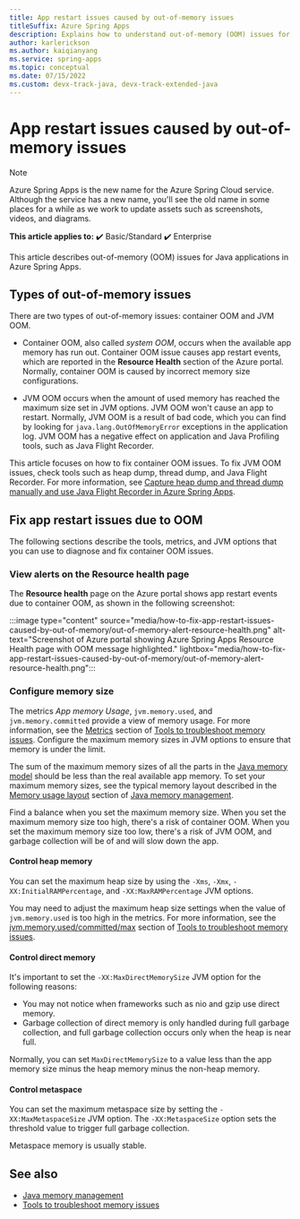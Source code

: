 ```yaml
---
title: App restart issues caused by out-of-memory issues
titleSuffix: Azure Spring Apps
description: Explains how to understand out-of-memory (OOM) issues for Java applications in Azure Spring Apps.
author: karlerickson
ms.author: kaiqianyang
ms.service: spring-apps
ms.topic: conceptual
ms.date: 07/15/2022
ms.custom: devx-track-java, devx-track-extended-java
---
```


# App restart issues caused by out-of-memory issues

> [!NOTE]
> Azure Spring Apps is the new name for the Azure Spring Cloud service. Although the service has a new name, you'll see the old name in some places for a while as we work to update assets such as screenshots, videos, and diagrams.

**This article applies to:** ✔️ Basic/Standard ✔️ Enterprise

This article describes out-of-memory (OOM) issues for Java applications in Azure Spring Apps.

## Types of out-of-memory issues

There are two types of out-of-memory issues: container OOM and JVM OOM.

- Container OOM, also called *system OOM*, occurs when the available app memory has run out. Container OOM issue causes app restart events, which are reported in the **Resource Health** section of the Azure portal. Normally, container OOM is caused by incorrect memory size configurations.

- JVM OOM occurs when the amount of used memory has reached the maximum size set in JVM options. JVM OOM won't cause an app to restart. Normally, JVM OOM is a result of bad code, which you can find by looking for `java.lang.OutOfMemoryError` exceptions in the application log. JVM OOM has a negative effect on application and Java Profiling tools, such as Java Flight Recorder.

This article focuses on how to fix container OOM issues. To fix JVM OOM issues, check tools such as heap dump, thread dump, and Java Flight Recorder. For more information, see [Capture heap dump and thread dump manually and use Java Flight Recorder in Azure Spring Apps](how-to-capture-dumps.md).

## Fix app restart issues due to OOM

The following sections describe the tools, metrics, and JVM options that you can use to diagnose and fix container OOM issues.

### View alerts on the Resource health page

The **Resource health** page on the Azure portal shows app restart events due to container OOM, as shown in the following screenshot:

:::image type="content" source="media/how-to-fix-app-restart-issues-caused-by-out-of-memory/out-of-memory-alert-resource-health.png" alt-text="Screenshot of Azure portal showing Azure Spring Apps Resource Health page with OOM message highlighted." lightbox="media/how-to-fix-app-restart-issues-caused-by-out-of-memory/out-of-memory-alert-resource-health.png":::

### Configure memory size

The metrics *App memory Usage*, `jvm.memory.used`, and `jvm.memory.committed` provide a view of memory usage. For more information, see the [Metrics](tools-to-troubleshoot-memory-issues.md#metrics) section of [Tools to troubleshoot memory issues](tools-to-troubleshoot-memory-issues.md). Configure the maximum memory sizes in JVM options to ensure that memory is under the limit.

The sum of the maximum memory sizes of all the parts in the [Java memory model](concepts-for-java-memory-management.md#java-memory-model) should be less than the real available app memory. To set your maximum memory sizes, see the typical memory layout described in the [Memory usage layout](concepts-for-java-memory-management.md#memory-usage-layout) section of [Java memory management](concepts-for-java-memory-management.md).

Find a balance when you set the maximum memory size. When you set the maximum memory size too high, there's a risk of container OOM. When you set the maximum memory size too low, there's a risk of JVM OOM, and garbage collection will be of and will slow down the app.

#### Control heap memory

You can set the maximum heap size by using the `-Xms`, `-Xmx`, `-XX:InitialRAMPercentage`, and `-XX:MaxRAMPercentage` JVM options.

You may need to adjust the maximum heap size settings when the value of `jvm.memory.used` is too high in the metrics. For more information, see the [jvm.memory.used/committed/max](tools-to-troubleshoot-memory-issues.md#jvmmemoryusedcommittedmax) section of [Tools to troubleshoot memory issues](tools-to-troubleshoot-memory-issues.md).

#### Control direct memory

It's important to set the `-XX:MaxDirectMemorySize` JVM option for the following reasons:

- You may not notice when frameworks such as nio and gzip use direct memory.
- Garbage collection of direct memory is only handled during full garbage collection, and full garbage collection occurs only when the heap is near full.

Normally, you can set `MaxDirectMemorySize` to a value less than the app memory size minus the heap memory minus the non-heap memory.

#### Control metaspace

You can set the maximum metaspace size by setting the `-XX:MaxMetaspaceSize` JVM option. The `-XX:MetaspaceSize` option sets the threshold value to trigger full garbage collection.

Metaspace memory is usually stable.

## See also

- [Java memory management](concepts-for-java-memory-management.md)
- [Tools to troubleshoot memory issues](tools-to-troubleshoot-memory-issues.md)
